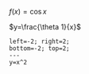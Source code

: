 


$f(x)=\cos x$  

$y=\frac{\theta 1}{x}$




```desmos-graph
left=-2; right=2;
bottom=-2; top=2;
---
y=x^2
```

